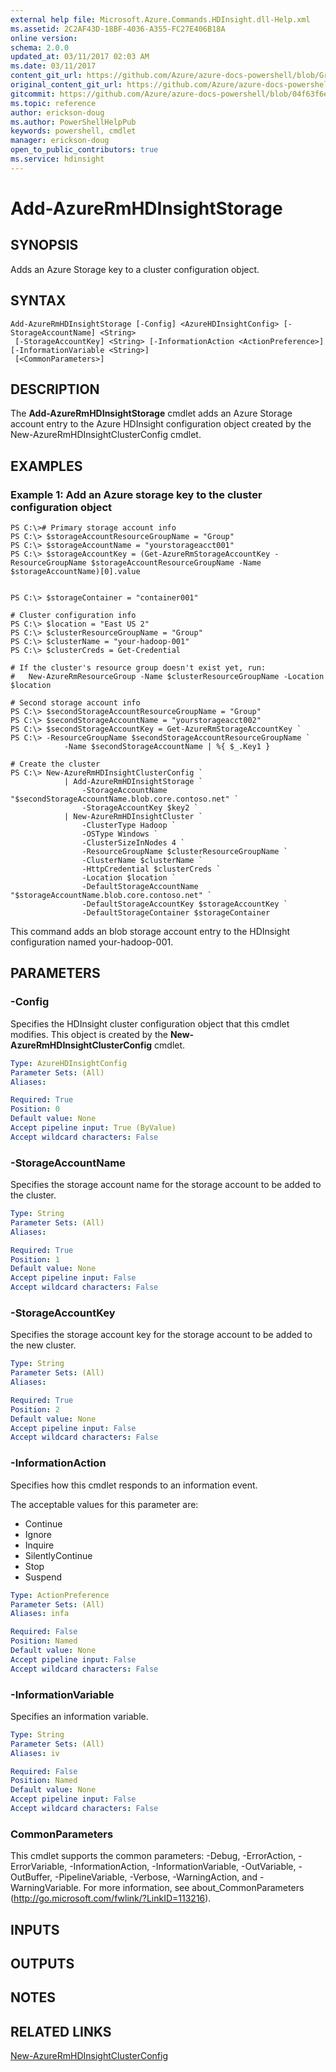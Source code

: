```yaml
---
external help file: Microsoft.Azure.Commands.HDInsight.dll-Help.xml
ms.assetid: 2C2AF43D-18BF-4036-A355-FC27E406B18A
online version:
schema: 2.0.0
updated_at: 03/11/2017 02:03 AM
ms.date: 03/11/2017
content_git_url: https://github.com/Azure/azure-docs-powershell/blob/Graham71305/azureps-cmdlets-docs/ResourceManager/AzureRM.HDInsight/v2.7.0/Add-AzureRmHDInsightStorage.md
original_content_git_url: https://github.com/Azure/azure-docs-powershell/blob/Graham71305/azureps-cmdlets-docs/ResourceManager/AzureRM.HDInsight/v2.7.0/Add-AzureRmHDInsightStorage.md
gitcommit: https://github.com/Azure/azure-docs-powershell/blob/04f63f6e685743ace2c57eb157574e34e8610b1c
ms.topic: reference
author: erickson-doug
ms.author: PowerShellHelpPub
keywords: powershell, cmdlet
manager: erickson-doug
open_to_public_contributors: true
ms.service: hdinsight
---
```


# Add-AzureRmHDInsightStorage

## SYNOPSIS
Adds an Azure Storage key to a cluster configuration object.

## SYNTAX

```
Add-AzureRmHDInsightStorage [-Config] <AzureHDInsightConfig> [-StorageAccountName] <String>
 [-StorageAccountKey] <String> [-InformationAction <ActionPreference>] [-InformationVariable <String>]
 [<CommonParameters>]
```

## DESCRIPTION
The **Add-AzureRmHDInsightStorage** cmdlet adds an Azure Storage account entry to the Azure HDInsight configuration object created by the New-AzureRmHDInsightClusterConfig cmdlet.

## EXAMPLES

### Example 1: Add an Azure storage key to the cluster configuration object
```
PS C:\># Primary storage account info
PS C:\> $storageAccountResourceGroupName = "Group"
PS C:\> $storageAccountName = "yourstorageacct001"
PS C:\> $storageAccountKey = (Get-AzureRmStorageAccountKey -ResourceGroupName $storageAccountResourceGroupName -Name $storageAccountName)[0].value


PS C:\> $storageContainer = "container001"

# Cluster configuration info
PS C:\> $location = "East US 2"
PS C:\> $clusterResourceGroupName = "Group"
PS C:\> $clusterName = "your-hadoop-001"
PS C:\> $clusterCreds = Get-Credential

# If the cluster's resource group doesn't exist yet, run:
#   New-AzureRmResourceGroup -Name $clusterResourceGroupName -Location $location

# Second storage account info
PS C:\> $secondStorageAccountResourceGroupName = "Group"
PS C:\> $secondStorageAccountName = "yourstorageacct002"
PS C:\> $secondStorageAccountKey = Get-AzureRmStorageAccountKey `
PS C:\> -ResourceGroupName $secondStorageAccountResourceGroupName `
            -Name $secondStorageAccountName | %{ $_.Key1 }

# Create the cluster
PS C:\> New-AzureRmHDInsightClusterConfig `
            | Add-AzureRmHDInsightStorage `
                -StorageAccountName "$secondStorageAccountName.blob.core.contoso.net" `
                -StorageAccountKey $key2 `
            | New-AzureRmHDInsightCluster `
                -ClusterType Hadoop `
                -OSType Windows `
                -ClusterSizeInNodes 4 `
                -ResourceGroupName $clusterResourceGroupName `
                -ClusterName $clusterName `
                -HttpCredential $clusterCreds `
                -Location $location `
                -DefaultStorageAccountName "$storageAccountName.blob.core.contoso.net" `
                -DefaultStorageAccountKey $storageAccountKey `
                -DefaultStorageContainer $storageContainer
```

This command adds an blob storage account entry to the HDInsight configuration named your-hadoop-001.

## PARAMETERS

### -Config
Specifies the HDInsight cluster configuration object that this cmdlet modifies.
This object is created by the **New-AzureRmHDInsightClusterConfig** cmdlet.

```yaml
Type: AzureHDInsightConfig
Parameter Sets: (All)
Aliases: 

Required: True
Position: 0
Default value: None
Accept pipeline input: True (ByValue)
Accept wildcard characters: False
```

### -StorageAccountName
Specifies the storage account name for the storage account to be added to the cluster.

```yaml
Type: String
Parameter Sets: (All)
Aliases: 

Required: True
Position: 1
Default value: None
Accept pipeline input: False
Accept wildcard characters: False
```

### -StorageAccountKey
Specifies the storage account key for the storage account to be added to the new cluster.

```yaml
Type: String
Parameter Sets: (All)
Aliases: 

Required: True
Position: 2
Default value: None
Accept pipeline input: False
Accept wildcard characters: False
```

### -InformationAction
Specifies how this cmdlet responds to an information event.

The acceptable values for this parameter are:

- Continue
- Ignore
- Inquire
- SilentlyContinue
- Stop
- Suspend

```yaml
Type: ActionPreference
Parameter Sets: (All)
Aliases: infa

Required: False
Position: Named
Default value: None
Accept pipeline input: False
Accept wildcard characters: False
```

### -InformationVariable
Specifies an information variable.

```yaml
Type: String
Parameter Sets: (All)
Aliases: iv

Required: False
Position: Named
Default value: None
Accept pipeline input: False
Accept wildcard characters: False
```

### CommonParameters
This cmdlet supports the common parameters: -Debug, -ErrorAction, -ErrorVariable, -InformationAction, -InformationVariable, -OutVariable, -OutBuffer, -PipelineVariable, -Verbose, -WarningAction, and -WarningVariable. For more information, see about_CommonParameters (http://go.microsoft.com/fwlink/?LinkID=113216).

## INPUTS

## OUTPUTS

## NOTES

## RELATED LINKS

[New-AzureRmHDInsightClusterConfig](./New-AzureRmHDInsightClusterConfig.md)


